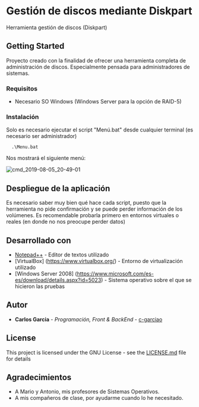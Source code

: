 # Gestión de discos mediante Diskpart
Herramienta gestión de discos (Diskpart)
## Getting Started

Proyecto creado con la finalidad de ofrecer una herramienta completa de administración de discos. Especialmente pensada para administradores de sistemas.

### Requisitos
* Necesario SO Windows (Windows Server para la opción de RAID-5)
### Instalación
Solo es necesario ejecutar el script "Menú.bat" desde cualquier terminal (es necesario ser administrador)
```
  .\Menu.bat
```
Nos mostrará el siguiente menú:

![cmd_2019-08-05_20-49-01](https://user-images.githubusercontent.com/51420640/62487751-ea108380-b7c2-11e9-9258-1846bfde0f0e.png)

## Despliegue de la aplicación

Es necesario saber muy bien qué hace cada script, puesto que la herramienta no pide confirmación y se puede perder información de los volúmenes. Es recomendable probarla primero en entornos virtuales o reales (en donde no nos preocupe perder datos)

## Desarrollado con

* [Notepad++](https://notepad-plus-plus.org/) - Editor de textos utilizado
* [VirtualBox] (https://www.virtualbox.org/) - Entorno de virtualización utilizado
* [Windows Server 2008] (https://www.microsoft.com/es-es/download/details.aspx?id=5023) - Sistema operativo sobre el que se hicieron las pruebas

## Autor

* **Carlos Garcia** - *Programación, Front & BackEnd* - [c-garciao](https://gist.github.com/c-garciao)

## License

This project is licensed under the GNU License - see the [LICENSE.md](LICENSE.md) file for details

## Agradecimientos

* A Mario y Antonio, mis profesores de Sistemas Operativos.
* A mis compañeros de clase, por ayudarme cuando lo he necesitado.
